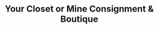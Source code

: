 ---
title: "Your Closet or Mine Consignment & Boutique"
url: /middletown/your-closet-or-mine-consignment-and-boutique/
shop: charity
---